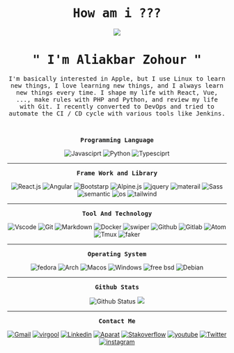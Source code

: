 <!-- title for this readme  -->
<p align="center"><h1 align="center"><samp>How am i ???</samp></h1></p>
<p align="center"><img src="https://user-images.githubusercontent.com/71524940/140406669-70728590-5b8b-4186-8fe9-36908a1bb3cc.gif"/></p>
<p align="center"><h1 align="center"><samp>" I'm Aliakbar Zohour "</samp></h1></p>
<p align="center"><samp>I'm basically interested in Apple, but I use Linux to learn new things, I love learning new things, and I always learn new things every time. I shape my life with React, Vue, ..., make rules with PHP and Python, and review my life with Git. I recently converted to DevOps and tried to automate the CI / CD cycle with various tools like Jenkins.</samp></p>
<br />
<p align="center"><samp><strong>Programming Language</strong></samp></p>
<p align="center">
  <img src="https://img.shields.io/badge/-Javasciprt-yellow?style=for-the-badge&logo=javascript&logoColor=white" alt="Javasciprt" />
  <img src="https://img.shields.io/badge/-Python-9cf?style=for-the-badge&logo=python&logoColor=black" alt="Python" />
  <img src="https://img.shields.io/badge/-Typesciprt-informational?style=for-the-badge&logo=typescript&logoColor=white" alt="Typesciprt" />
</p>
<hr>
<p align="center"><samp><strong>Frame Work and Library</strong></samp></p>
<p align="center">
  <img src="https://img.shields.io/badge/-React.js-darkblue?style=for-the-badge&logo=react" alt="React.js" />
  <img src="https://img.shields.io/badge/-Angular-darkred?style=for-the-badge&logo=Angular" alt="Angular" />
  <img src="https://img.shields.io/badge/-Bootstrap-blueviolet?style=for-the-badge&logo=bootstrap&logoColor=white" alt="Bootstarp" />
  <img src="https://img.shields.io/badge/-Alpine.js-9cf?style=for-the-badge&logo=alpine.js&logoColor=black" alt="Alpine.js" />
  <img src="https://img.shields.io/badge/-Jquery-blue?style=for-the-badge&logo=jquery" alt="jquery" />
  <img src="https://img.shields.io/badge/-Materialize-red?style=for-the-badge&logo=Materialize-css" alt="materail" />
  <img src="https://img.shields.io/badge/-Sass-pink?style=for-the-badge&logo=sass" alt="Sass" />
  <img src="https://img.shields.io/badge/-Semantic UI-lightgreen?style=for-the-badge&logo=Semantiui-css" alt="semantic" />
  <img src="https://img.shields.io/badge/-Python Library-black?style=for-the-badge&logo=Python&logoColor=9cf" alt="os" />
  <img src="https://img.shields.io/badge/-Tailwind-darkblue?style=for-the-badge&logo=Tailwind-css" alt="tailwind" />
</p>
<hr>
<p align="center"><samp><strong>Tool And Technology</strong></samp></p>
<p align="center">
  <img src="https://img.shields.io/badge/-vscode-black?style=for-the-badge&logo=Visual-Studio-Code&logoColor=blue" alt="Vscode" />
  <img src="https://img.shields.io/badge/-Git-gray?style=for-the-badge&logo=git" alt="Git" />
  <img src="https://img.shields.io/badge/-markdown-black?style=for-the-badge&logo=markdown" alt="Markdown" />
  <img src="https://img.shields.io/badge/-Docker-black?style=for-the-badge&logo=docker" alt="Docker" />
  <img src="https://img.shields.io/badge/-Swiper-purple?style=for-the-badge&logo=swiper" alt="swiper" />
  <img src="https://img.shields.io/badge/-Github-black?style=for-the-badge&logo=github" alt="Github" />
  <img src="https://img.shields.io/badge/-Gitlab-darkorange?style=for-the-badge&logo=gitlab" alt="Gitlab" />
  <img src="https://img.shields.io/badge/-Atom-darkgreen?style=for-the-badge&logo=atom" alt="Atom" />
  <img src="https://img.shields.io/badge/-Tmux-black?style=for-the-badge&logo=tmux" alt="Tmux" />
  <img src="https://img.shields.io/badge/-Faker.js-red?style=for-the-badge&logo=javascript&logoColor=white" alt="faker" />
</p>
<hr>
<p align="center"><samp><strong>Operating System</strong></samp></p>
<p align="center">
  <img src="https://img.shields.io/badge/-Redhat Based linuxs-red?style=for-the-badge&logo=redhat" alt="fedora" />
  <img src="https://img.shields.io/badge/-Arch Based Linuxs-black?style=for-the-badge&logo=archlinux" alt="Arch" />
  <img src="https://img.shields.io/badge/-Mac OS-blueviolet?style=for-the-badge&logo=apple" alt="Macos" />
  <img src="https://img.shields.io/badge/-Windows-white?style=for-the-badge&logo=windows&logoColor=blue" alt="Windows" />
    <img src="https://img.shields.io/badge/-Free BSD-red?style=for-the-badge&logo=freebsd" alt="free bsd" />
  <img src="https://img.shields.io/badge/-Debian Based linuxs-darkred?style=for-the-badge&logo=debian" alt="Debian" />
</p>
<hr>
<p align="center"><samp><strong>Github Stats</strong></samp></p>
<p align="center">
  <img src="https://github-readme-stats.vercel.app/api?username=aliakbarzohour&show_icons=true&hide_border=true&count_private=true&theme=radical" alt="Github Status" />
  <img src="https://github-readme-stats.vercel.app/api/top-langs/?username=aliakbarzohour&layout=compact&theme=radical" />
</p>
<hr>
<p align="center"><samp><strong>Contact Me</strong></samp></p>
<p align="center"> 
  <a href="https://aliakbar.zohour@gmail.com/"><img src="https://img.shields.io/badge/-Gmail-red?style=for-the-badge&logo=gmail&logoColor=white" alt="Gmail" /></a>
  <a href="https://virgool.io/@aliakbar.zohour"><img src="https://img.shields.io/badge/-Virgool-white?style=for-the-badge&logo=virgool.io" alt="virgool" /></a>
  <a href="https://www.linkedin.com/in/aliakbar-zohour-54535a21b/"><img src="https://img.shields.io/badge/-Linkedin-blue?style=for-the-badge&logo=linkedin" alt="Linkedin" /></a>
  <a href="https://aparat.com/Aliakbar_Zohour/"><img src="https://img.shields.io/badge/-Aparat-purple?style=for-the-badge&logo=aparat" alt="Aparat" /></a>
  <a href="https://stackoverflow.com/users/15991132/aliakbar-zohour/"><img src="https://img.shields.io/badge/-Stackoverflow-white?style=for-the-badge&logo=stackoverflow" alt="Stakoverflow" /></a>
  <a href="https://www.youtube.com/channel/UCr8A50DK0hfk7XE_aqBGHjA"><img src="https://img.shields.io/badge/-Youtube-red?style=for-the-badge&logo=youtube" alt="youtube" /></a>
  <a href="https://twitter.com/aliakbar_zohour/"><img src="https://img.shields.io/badge/-Twitter-darkblue?style=for-the-badge&logo=twitter" alt="Twitter" /></a>
   <a href="https://instagram.com/ali.akbarzohour/"><img src="https://img.shields.io/badge/-Instagram-pink?style=for-the-badge&logo=instagram" alt="instagram" /></a></p>
